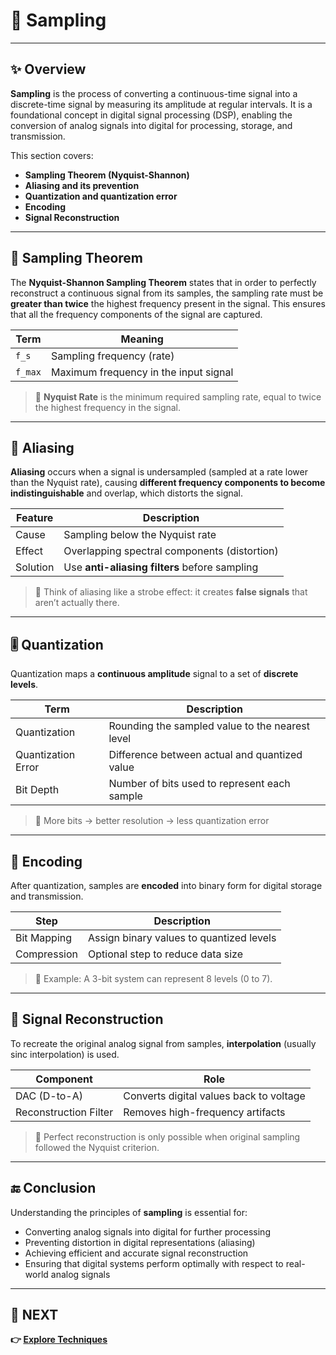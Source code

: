 # 📏 Sampling

---

## ✨ Overview

**Sampling** is the process of converting a continuous-time signal into a discrete-time signal by measuring its amplitude at regular intervals. It is a foundational concept in digital signal processing (DSP), enabling the conversion of analog signals into digital for processing, storage, and transmission.

This section covers:
- **Sampling Theorem (Nyquist-Shannon)**
- **Aliasing and its prevention**
- **Quantization and quantization error**
- **Encoding**
- **Signal Reconstruction**

---

## 🎯 Sampling Theorem

The **Nyquist-Shannon Sampling Theorem** states that in order to perfectly reconstruct a continuous signal from its samples, the sampling rate must be **greater than twice** the highest frequency present in the signal. This ensures that all the frequency components of the signal are captured.

| Term   | Meaning                              |
|--------|--------------------------------------|
| `f_s`  | Sampling frequency (rate)            |
| `f_max`| Maximum frequency in the input signal|

> 📌 **Nyquist Rate** is the minimum required sampling rate, equal to twice the highest frequency in the signal.

---

## 🚫 Aliasing

**Aliasing** occurs when a signal is undersampled (sampled at a rate lower than the Nyquist rate), causing **different frequency components to become indistinguishable** and overlap, which distorts the signal.

| Feature          | Description                                       |
|------------------|---------------------------------------------------|
| Cause            | Sampling below the Nyquist rate                   |
| Effect           | Overlapping spectral components (distortion)      |
| Solution         | Use **anti-aliasing filters** before sampling     |

> 🧠 Think of aliasing like a strobe effect: it creates **false signals** that aren’t actually there.

---

## 🎚️ Quantization

Quantization maps a **continuous amplitude** signal to a set of **discrete levels**.

| Term             | Description                                       |
|------------------|---------------------------------------------------|
| Quantization     | Rounding the sampled value to the nearest level   |
| Quantization Error | Difference between actual and quantized value  |
| Bit Depth        | Number of bits used to represent each sample      |

> 🧮 More bits → better resolution → less quantization error

---

## 🔐 Encoding

After quantization, samples are **encoded** into binary form for digital storage and transmission.

| Step        | Description                             |
|-------------|-----------------------------------------|
| Bit Mapping | Assign binary values to quantized levels|
| Compression | Optional step to reduce data size       |

> 🔢 Example: A 3-bit system can represent 8 levels (0 to 7).

---

## 🔄 Signal Reconstruction

To recreate the original analog signal from samples, **interpolation** (usually sinc interpolation) is used.

| Component     | Role                                          |
|---------------|-----------------------------------------------|
| DAC (D-to-A)  | Converts digital values back to voltage       |
| Reconstruction Filter | Removes high-frequency artifacts     |

> 🧱 Perfect reconstruction is only possible when original sampling followed the Nyquist criterion.

---


## 🔚 Conclusion

Understanding the principles of **sampling** is essential for:
- Converting analog signals into digital for further processing
- Preventing distortion in digital representations (aliasing)
- Achieving efficient and accurate signal reconstruction
- Ensuring that digital systems perform optimally with respect to real-world analog signals

---

## 🔹 NEXT  
**👉 [Explore Techniques](../Techniques)**
